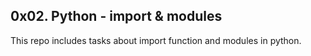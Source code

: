## 0x02. Python - import & modules

This repo includes tasks about import function and modules in python.
